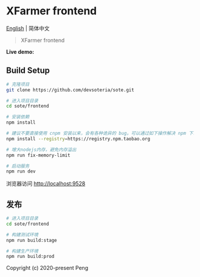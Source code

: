 # XFarmer frontend

[English](./README.md) | 简体中文

> XFarmer frontend

**Live demo:** 


## Build Setup

```bash
# 克隆项目
git clone https://github.com/devsoteria/sote.git

# 进入项目目录
cd sote/frontend

# 安装依赖
npm install

# 建议不要直接使用 cnpm 安装以来，会有各种诡异的 bug。可以通过如下操作解决 npm 下载速度慢的问题
npm install --registry=https://registry.npm.taobao.org

# 增大nodejs内存，避免内存溢出
npm run fix-memory-limit

# 启动服务
npm run dev
```

浏览器访问 [http://localhost:9528](http://localhost:9528)

## 发布

```bash
# 进入项目目录
cd sote/frontend

# 构建测试环境
npm run build:stage

# 构建生产环境
npm run build:prod
```

Copyright (c) 2020-present Peng

